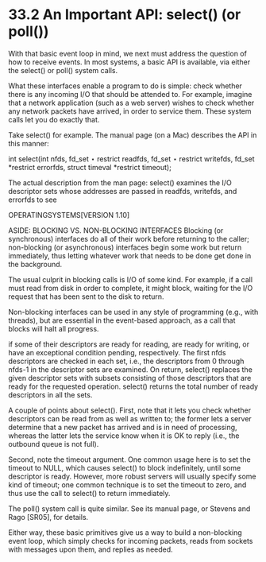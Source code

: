 # 33.2 An Important API: select() (or poll())  

With that basic event loop in mind, we next must address the question of how to receive events. In most systems, a basic API is available, via either the select() or poll() system calls.  

What these interfaces enable a program to do is simple: check whether there is any incoming I/O that should be attended to. For example, imagine that a network application (such as a web server) wishes to check whether any network packets have arrived, in order to service them. These system calls let you do exactly that.  

Take select() for example. The manual page (on a Mac) describes the API in this manner:  

int select(int nfds, fd_set $\star$ restrict readfds, fd_set $\star$ restrict writefds, fd_set \*restrict errorfds, struct timeval \*restrict timeout);  

The actual description from the man page: select() examines the I/O descriptor sets whose addresses are passed in readfds, writefds, and errorfds to see  

OPERATINGSYSTEMS[VERSION 1.10]  

ASIDE: BLOCKING VS. NON-BLOCKING INTERFACES Blocking (or synchronous) interfaces do all of their work before returning to the caller; non-blocking (or asynchronous) interfaces begin some work but return immediately, thus letting whatever work that needs to be done get done in the background.  

The usual culprit in blocking calls is I/O of some kind. For example, if a call must read from disk in order to complete, it might block, waiting for the I/O request that has been sent to the disk to return.  

Non-blocking interfaces can be used in any style of programming (e.g., with threads), but are essential in the event-based approach, as a call that blocks will halt all progress.  

if some of their descriptors are ready for reading, are ready for writing, or have an exceptional condition pending, respectively. The first nfds descriptors are checked in each set, i.e., the descriptors from 0 through nfds-1 in the descriptor sets are examined. On return, select() replaces the given descriptor sets with subsets consisting of those descriptors that are ready for the requested operation. select() returns the total number of ready descriptors in all the sets.  

A couple of points about select(). First, note that it lets you check whether descriptors can be read from as well as written to; the former lets a server determine that a new packet has arrived and is in need of processing, whereas the latter lets the service know when it is OK to reply (i.e., the outbound queue is not full).  

Second, note the timeout argument. One common usage here is to set the timeout to NULL, which causes select() to block indefinitely, until some descriptor is ready. However, more robust servers will usually specify some kind of timeout; one common technique is to set the timeout to zero, and thus use the call to select() to return immediately.  

The poll() system call is quite similar. See its manual page, or Stevens and Rago [SR05], for details.  

Either way, these basic primitives give us a way to build a non-blocking event loop, which simply checks for incoming packets, reads from sockets with messages upon them, and replies as needed.  

